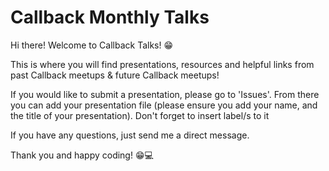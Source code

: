 # Callback Monthly Talks

Hi there! Welcome to Callback Talks! 😁

This is where you will find presentations, resources and helpful links from past Callback meetups & future Callback meetups!

If you would like to submit a presentation, please go to 'Issues'.
From there you can add your presentation file (please ensure you add your name, and the title of your presentation).
Don't forget to insert label/s to it

If you have any questions, just send me a direct message.

Thank you and happy coding! 😁💻

